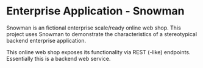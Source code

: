 # Enterprise Application - Snowman

Snowman is an fictional enterprise scale/ready online web shop. This project uses Snowman to 
demonstrate the characteristics of a stereotypical backend enterprise application.
  
This online web shop exposes its functionality via REST (-like) endpoints. Essentially this is a 
backend web service.
